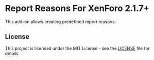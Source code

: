 # Report Reasons For XenForo 2.1.7+

This add-on allows creating predefined report reasons.

## License

This project is licensed under the MIT License - see the [LICENSE](LICENSE.md) file for details